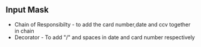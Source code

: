 ## Input Mask

- Chain of Responsibilty - to add the card number,date and ccv together in chain
- Decorator - To add "/" and spaces in date and card number respectively

